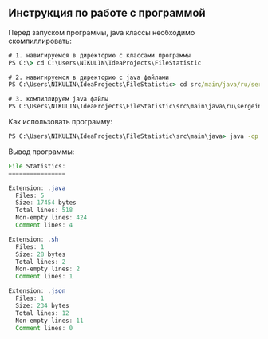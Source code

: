 ## Инструкция по работе с программой

Перед запуском программы, java классы необходимо скомпиллировать:

```cmd
# 1. навигируемся в директорию с классами программы
PS C:\> cd C:\Users\NIKULIN\IdeaProjects\FileStatistic

# 2. навигируемся в директорию с java файлами
PS C:\Users\NIKULIN\IdeaProjects\FileStatistic> cd src/main/java/ru/sergeinikulin/fileStatistic

# 3. компиллируем java файлы
PS C:\Users\NIKULIN\IdeaProjects\FileStatistic\src\main\java\ru\sergeinikulin\fileStatistic> javac *.java 
```





Как использовать программу:

```cmd
PS C:\Users\NIKULIN\IdeaProjects\FileStatistic\src\main\java> java -cp . ru.sergeinikulin.fileStatistic.Main ru/sergeinikulin/fileStatistic
```

Вывод программы: 

```java
File Statistics:
================

Extension: .java
  Files: 5
  Size: 17454 bytes
  Total lines: 518
  Non-empty lines: 424
  Comment lines: 4

Extension: .sh
  Files: 1
  Size: 28 bytes
  Total lines: 2
  Non-empty lines: 2
  Comment lines: 1

Extension: .json
  Files: 1
  Size: 234 bytes
  Total lines: 12
  Non-empty lines: 11
  Comment lines: 0
```

